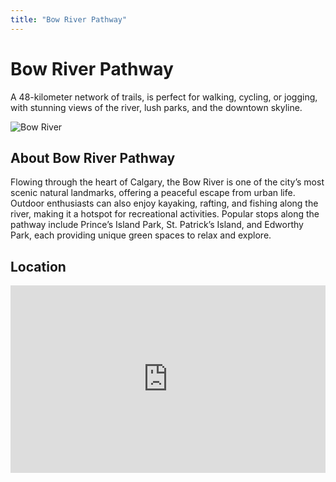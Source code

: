 ```yaml
---
title: "Bow River Pathway"
---
```


<div class="hero-container sub-page text-center py-5">
  <div class="hero">
    <h1 class="display-4 fw-bold">Bow River Pathway</h1>
    <p class="lead">A 48-kilometer network of trails, is perfect for walking, cycling, or jogging, with stunning views of the river, lush parks, and the downtown skyline. </p>
  </div>
</div>

<section class="restaurant-details">
  <img src="./assets/bow-river-small.jpg" alt="Bow River" class="img-fluid mb-4">
  <h2>About Bow River Pathway</h2>
  <p>Flowing through the heart of Calgary, the Bow River is one of the city’s most scenic natural landmarks, offering a peaceful escape from urban life. Outdoor enthusiasts can also enjoy kayaking, rafting, and fishing along the river, making it a hotspot for recreational activities. Popular stops along the pathway include Prince’s Island Park, St. Patrick’s Island, and Edworthy Park, each providing unique green spaces to relax and explore.</p>

  <h2>Location</h2>
  <div id="map">
    <!-- Embed Google Maps -->
 <iframe src="https://www.google.com/maps/embed?pb=!1m18!1m12!1m3!1d2508.2974677142347!2d-114.12259472390176!3d51.04759494419003!2m3!1f0!2f0!3f0!3m2!1i1024!2i768!4f13.1!3m3!1m2!1s0x53716bfe359d64df%3A0xb5992508da4ba910!2sBow%20River%20Pathway%2C%20Calgary%2C%20AB%2C%20Canada!5e0!3m2!1sen!2sus!4v1743692029185!5m2!1sen!2sus" width="100%" height="300" style="border:0;" allowfullscreen="" loading="lazy" referrerpolicy="no-referrer-when-downgrade"></iframe>
  </div>
</section>

<Footer />
